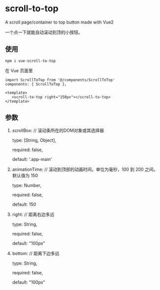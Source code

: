# scroll-to-top
A scroll page/container to top button made with Vue2

一个点一下就能自动滚动到顶的小按钮。


## 使用

```
npm i vue-scroll-to-top
```

在 Vue 页面里

```
import ScrollToTop from '@/components/ScrollToTop'
components: { ScrollToTop },

<template>
   <scroll-to-top right="150px"></scroll-to-top>
</template>
```

## 参数

1. scrollBox: // 滚动条所在的DOM对象或其选择器

    type: [String, Object],

    required: false,
    
    default: '.app-main'
    
2. animationTime: // 滚动到顶部的动画时间，单位为毫秒，100 到 200 之间。默认值为 150
    
    type: Number,
    
    required: false,
    
    default: 150
    
3. right: // 距离右边多远
    
    type: String,
    
    required: false,
    
    default: "100px"
    
4. bottom: // 距离下边多远
    
    type: String,
    
    required: false,
    
    default: "100px"
    
